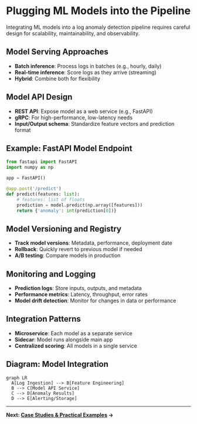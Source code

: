 # Plugging ML Models into the Pipeline

Integrating ML models into a log anomaly detection pipeline requires careful design for scalability, maintainability, and observability.

## Model Serving Approaches
- **Batch inference**: Process logs in batches (e.g., hourly, daily)
- **Real-time inference**: Score logs as they arrive (streaming)
- **Hybrid**: Combine both for flexibility

## Model API Design
- **REST API**: Expose model as a web service (e.g., FastAPI)
- **gRPC**: For high-performance, low-latency needs
- **Input/Output schema**: Standardize feature vectors and prediction format

## Example: FastAPI Model Endpoint
```python
from fastapi import FastAPI
import numpy as np

app = FastAPI()

@app.post('/predict')
def predict(features: list):
    # features: list of floats
    prediction = model.predict(np.array([features]))
    return {'anomaly': int(prediction[0])}
```

## Model Versioning and Registry
- **Track model versions**: Metadata, performance, deployment date
- **Rollback**: Quickly revert to previous model if needed
- **A/B testing**: Compare models in production

## Monitoring and Logging
- **Prediction logs**: Store inputs, outputs, and metadata
- **Performance metrics**: Latency, throughput, error rates
- **Model drift detection**: Monitor for changes in data or performance

## Integration Patterns
- **Microservice**: Each model as a separate service
- **Sidecar**: Model runs alongside main app
- **Centralized scoring**: All models in a single service

## Diagram: Model Integration
```mermaid
graph LR
  A[Log Ingestion] --> B[Feature Engineering]
  B --> C[Model API Service]
  C --> D[Anomaly Results]
  D --> E[Alerting/Storage]
```

---

**Next: [Case Studies & Practical Examples](case_studies.md) →** 